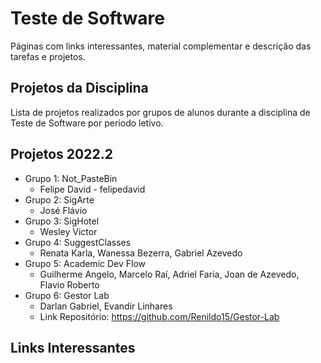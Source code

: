 # Teste de Software

Páginas com links interessantes, material complementar e descrição das tarefas e projetos.

## Projetos da Disciplina

Lista de projetos realizados por grupos de alunos durante a disciplina de Teste de Software por período letivo.

## Projetos 2022.2

* Grupo 1: Not_PasteBin
  * Felipe David - felipedavid
* Grupo 2: SigArte
  * José Flávio
* Grupo 3: SigHotel
  * Wesley Victor
* Grupo 4: SuggestClasses
  * Renata Karla, Wanessa Bezerra, Gabriel Azevedo
* Grupo 5: Academic Dev Flow
  * Guilherme Angelo, Marcelo Raí, Adriel Faria, Joan de Azevedo, Flavio Roberto
* Grupo 6: Gestor Lab
  * Darlan Gabriel, Evandir Linhares
  * Link Repositório: https://github.com/Renildo15/Gestor-Lab

## Links Interessantes

